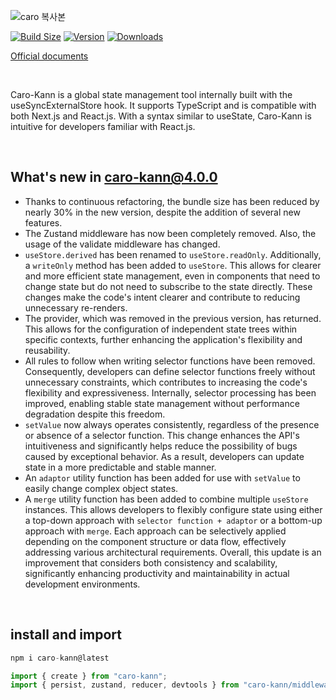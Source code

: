![caro 복사본](https://github.com/user-attachments/assets/1fa53294-205c-45a3-b6f8-b1be585ce11e)

[![Build Size](https://img.shields.io/bundlephobia/minzip/caro-kann?label=bundle%20size&style=flat&colorA=000000&colorB=000000)](https://bundlephobia.com/result?p=caro-kann)
[![Version](https://img.shields.io/npm/v/caro-kann?style=flat&colorA=000000&colorB=000000)](https://www.npmjs.com/package/caro-kann)
[![Downloads](https://img.shields.io/npm/dt/caro-kann.svg?style=flat&colorA=000000&colorB=000000)](https://www.npmjs.com/package/caro-kann)


[Official documents](https://caro-kann.vercel.com/en)

&nbsp;

Caro-Kann is a global state management tool internally built with the useSyncExternalStore hook. It supports TypeScript and is compatible with both Next.js and React.js. With a syntax similar to useState, Caro-Kann is intuitive for developers familiar with React.js.

&nbsp;

## What's new in caro-kann@4.0.0

*   Thanks to continuous refactoring, the bundle size has been reduced by nearly 30% in the new version, despite the addition of several new features.
*   The Zustand middleware has now been completely removed. Also, the usage of the validate middleware has changed.
*   `useStore.derived` has been renamed to `useStore.readOnly`. Additionally, a `writeOnly` method has been added to `useStore`. This allows for clearer and more efficient state management, even in components that need to change state but do not need to subscribe to the state directly. These changes make the code's intent clearer and contribute to reducing unnecessary re-renders.
*   The provider, which was removed in the previous version, has returned. This allows for the configuration of independent state trees within specific contexts, further enhancing the application's flexibility and reusability.
*   All rules to follow when writing selector functions have been removed. Consequently, developers can define selector functions freely without unnecessary constraints, which contributes to increasing the code's flexibility and expressiveness. Internally, selector processing has been improved, enabling stable state management without performance degradation despite this freedom.
*   `setValue` now always operates consistently, regardless of the presence or absence of a selector function. This change enhances the API's intuitiveness and significantly helps reduce the possibility of bugs caused by exceptional behavior. As a result, developers can update state in a more predictable and stable manner.
*   An `adaptor` utility function has been added for use with `setValue` to easily change complex object states.
*   A `merge` utility function has been added to combine multiple `useStore` instances. This allows developers to flexibly configure state using either a top-down approach with `selector function + adaptor` or a bottom-up approach with `merge`. Each approach can be selectively applied depending on the component structure or data flow, effectively addressing various architectural requirements. Overall, this update is an improvement that considers both consistency and scalability, significantly enhancing productivity and maintainability in actual development environments.

&nbsp;

## install and import

```ts
npm i caro-kann@latest
```

```ts
import { create } from "caro-kann";
import { persist, zustand, reducer, devtools } from "caro-kann/middleware"
```

